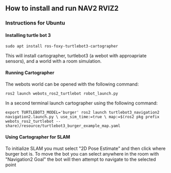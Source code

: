 ## How to install and run NAV2 RVIZ2
### Instructions for Ubuntu
#### Installing turtle bot 3

`sudo apt install ros-foxy-turtlebot3-cartographer`

This will install cartographer, turtlebot3 (a webot with approapriate sensors), and a world with a room simulation.

#### Running Cartographer

The webots world can be opened with the following command:

`ros2 launch webots_ros2_turtlebot robot_launch.py`

In a second terminal launch cartographer using the following command:

`export TURTLEBOT3_MODEL='burger' ros2 launch turtlebot3_navigation2 navigation2.launch.py \
use_sim_time:=true \
map:=$(ros2 pkg prefix webots_ros2_turtlebot --share)/resource/turtlebot3_burger_example_map.yaml`
    
#### Using Cartographer for SLAM

To initialize SLAM you must select "2D Pose Estimate" and then click where burger bot is. To move the bot you can select anywhere in the room with "Navigation2 Goal" the bot will then attempt to navigate to the selected point
